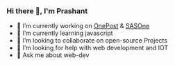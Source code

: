 ### Hi there 👋, I'm Prashant
- 🔭 I’m currently working on [OnePost](https://onepost.sasone.in/) & [SASOne](https://www.sasone.in/)
- 🌱 I’m currently learning javascript 
- 👯 I’m looking to collaborate on open-source Projects
- 🤔 I’m looking for help with web development and IOT 
- 💬 Ask me about web-dev 

<!--
**prashant-ksingh/prashant-ksingh** is a ✨ _special_ ✨ repository because its `README.md` (this file) appears on your GitHub profile.

Here are some ideas to get you started:

- 🔭 I’m currently working on ...
- 🌱 I’m currently learning ...
- 👯 I’m looking to collaborate on ...
- 🤔 I’m looking for help with ...
- 💬 Ask me about ...
- 📫 How to reach me: ...
- 😄 Pronouns: ...
- ⚡ Fun fact: ...
-->
